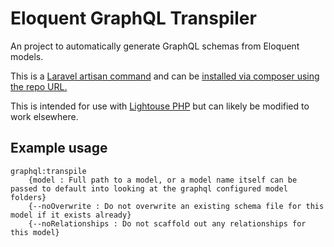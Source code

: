 # Eloquent GraphQL Transpiler
An project to automatically generate GraphQL schemas from Eloquent models.

This is a [Laravel artisan command](https://laravel.com/docs/master/artisan) and can be [installed via composer using the repo URL.](https://getcomposer.org/doc/05-repositories.md)

This is intended for use with [Lightouse PHP](https://lighthouse-php.com/) but can likely be modified to work elsewhere.

## Example usage
```
graphql:transpile
    {model : Full path to a model, or a model name itself can be passed to default into looking at the graphql configured model folders}
    {--noOverwrite : Do not overwrite an existing schema file for this model if it exists already}
    {--noRelationships : Do not scaffold out any relationships for this model} 
```


